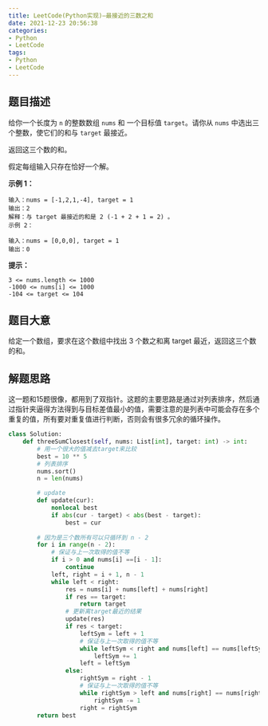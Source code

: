 ```yaml
---
title: LeetCode(Python实现)—最接近的三数之和
date: 2021-12-23 20:56:38
categories:
- Python
- LeetCode
tags:
- Python
- LeetCode
---
```


## 题目描述
给你一个长度为 `n` 的整数数组 `nums` 和 一个目标值 `target`。请你从 `nums` 中选出三个整数，使它们的和与 `target` 最接近。

返回这三个数的和。

假定每组输入只存在恰好一个解。


**示例 1：**
```
输入：nums = [-1,2,1,-4], target = 1
输出：2
解释：与 target 最接近的和是 2 (-1 + 2 + 1 = 2) 。
示例 2：

输入：nums = [0,0,0], target = 1
输出：0
```

**提示：**
```
3 <= nums.length <= 1000
-1000 <= nums[i] <= 1000
-104 <= target <= 104
```

## 题目大意
给定一个数组，要求在这个数组中找出 3 个数之和离 target 最近，返回这三个数的和。
## 解题思路
这一题和15题很像，都用到了双指针。这题的主要思路是通过对列表排序，然后通过指针夹逼得方法得到与目标差值最小的值，需要注意的是列表中可能会存在多个重复的值，所有要对重复值进行判断，否则会有很多冗余的循环操作。

```python
class Solution:
    def threeSumClosest(self, nums: List[int], target: int) -> int:
        # 用一个很大的值减去target来比较
        best = 10 ** 5
        # 列表排序
        nums.sort()
        n = len(nums)

        # update
        def update(cur):
            nonlocal best
            if abs(cur - target) < abs(best - target):
                best = cur
                
        # 因为是三个数所有可以只循环到 n - 2
        for i in range(n - 2):
            # 保证与上一次取得的值不等
            if i > 0 and nums[i] ==[i - 1]:
                continue
            left, right = i + 1, n - 1
            while left < right:
                res = nums[i] + nums[left] + nums[right]
                if res == target:
                    return target
                # 更新离target最近的结果
                update(res)
                if res < target:
                    leftSym = left + 1
                    # 保证与上一次取得的值不等
                    while leftSym < right and nums[left] == nums[leftSym]:
                        leftSym += 1
                    left = leftSym
                else:
                    rightSym = right - 1
                    # 保证与上一次取得的值不等
                    while rightSym > left and nums[right] == nums[rightSym]:
                        rightSym -= 1
                    right = rightSym
        return best
```
